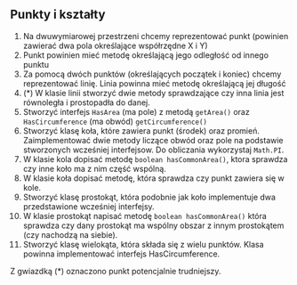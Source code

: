 ## Punkty i kształty
1. Na dwuwymiarowej przestrzeni chcemy reprezentować punkt (powinien zawierać dwa pola określające współrzędne X i Y)
2. Punkt powinien mieć metodę określającą jego odległość od innego punktu
3. Za pomocą dwóch punktów (określających początek i koniec) chcemy reprezentować linię. Linia powinna mieć metodę określającą jej długość
4. (*) W klasie linii stworzyć dwie metody sprawdzające czy inna linia jest równoległa i prostopadła do danej.
5. Stworzyć interfejs `HasArea` (ma pole) z metodą `getArea()` oraz `HasCircumference` (ma obwód) `getCircumference()`
6. Stworzyć klasę koła, które zawiera punkt (środek) oraz promień. Zaimplementować dwie metody liczące obwód oraz pole na podstawie stworzonych wcześniej interfejsow. Do obliczania wykorzystaj `Math.PI`.
7. W klasie kola dopisać metodę `boolean hasCommonArea()`, ktora sprawdza czy inne koło ma z nim część wspólną.
8. W klasie koła dopisać metodę, która sprawdza czy punkt zawiera się w kole.
9. Stworzyć klasę prostokąt, która podobnie jak koło implementuje dwa przedstawione wcześniej interfejsy.
10. W klasie prostokąt napisać metodę `boolean hasCommonArea()` która sprawdza czy dany prostokąt ma wspólny obszar z innym prostokątem (czy nachodzą na siebie).
11. Stworzyć klasę wielokąta, która składa się z wielu punktów. Klasa powinna implementować interfejs HasCircumference.

Z gwiazdką (*) oznaczono punkt potencjalnie trudniejszy.

